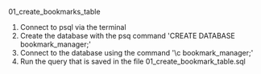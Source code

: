 01_create_bookmarks_table
1. Connect to psql via the terminal
2. Create the database with the psq command 'CREATE DATABASE bookmark_manager;'
3. Connect to the database using the command '\c bookmark_manager;'
4. Run the query that is saved in the file 01_create_bookmark_table.sql